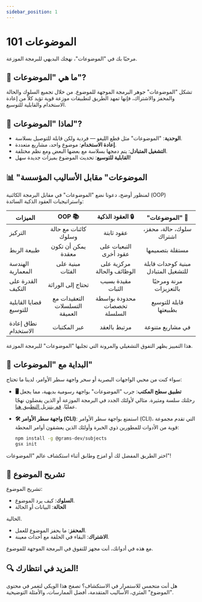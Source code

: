 ```yaml
---
sidebar_position: 1
---
```


# الموضوعات 101

مرحبًا بك في "الموضوعات"، نهجك البديهي للبرمجة الموزعة.

## 🧩 ما هي "الموضوعات"?

تشكل "الموضوعات" جوهر البرمجة الموجهة للموضوع. من خلال تجميع السلوك والحالة والمحفز والاشتراك، فإنها تمهد الطريق لتطبيقات موزعة قوية تؤيد كلاً من إعادة الاستخدام والقابلية للتوسيع.

## 🧐 لماذا "الموضوعات"?

- **الوحدية**: "الموضوعات" مثل قطع الليغو — فردية ولكن قابلة للتوصيل بسلاسة.
- **إعادة الاستخدام**: موضوع واحد، مشاريع متعددة.
- **التشغيل المتبادل**: يتم دمجها بسلاسة مع بعضها البعض ومع نظم مختلفة.
- **القابلية للتوسيع**: تحديث الموضوع بميزات جديدة سهل!

## 📊 "الموضوعات" مقابل الأساليب المؤسسة

لمنظور أوضح، دعونا نضع "الموضوعات" في مقابل البرمجة الكائنية (OOP) واستراتيجيات العقود الذكية السائدة:

| الميزات | OOP 📚 | العقود الذكية 🔒 | "الموضوعات" 🌟 |
|---|:---:|:---:|:---:|
| التركيز | كائنات مع حالة وسلوك | عقود ثابتة | سلوك، حالة، محفز، اشتراك |
| طبيعة الربط | يمكن أن تكون معقدة | التبعيات على عقود أخرى | مستقلة بتصميمها |
| الهندسة المعمارية | مبنية على الفئات | مركزية على الوظائف والحالة | مبنية كوحدات قابلة للتشغيل المتبادل |
| القدرة على التكيف | تحتاج إلى الوراثة | مقيدة بسبب الثبات | مرنة ومرحبًا بالتعزيزات |
| قضايا القابلية للتوسيع | التعقيدات مع التسلسلات العميقة | محدودة بواسطة تخصصات السلسلة | قابلة للتوسيع بطبيعتها |
| نطاق إعادة الاستخدام | عبر المكتبات | مرتبط بالعقد | في مشاريع متنوعة |

هذا التمييز يظهر التفوق التشغيلي والمرونة التي تجلبها "الموضوعات" للبرمجة الموزعة.

## 🚀 البداية مع "الموضوعات"

سواء كنت من محبي الواجهات البصرية أو سحر واجهة سطر الأوامر، لدينا ما تحتاج:

- **🖥️ تطبيق سطح المكتب**: جرب "الموضوعات" بواجهة رسومية بديهية، مما يجعل رحلتك سلسة ومثيرة. مثالي لأولئك الجدد في البرمجة الموزعة أو الذين يفضلون نهجًا عمليًا. [قم بتنزيل التطبيق هنا](YOUR_DOWNLOAD_LINK_HERE).

- **🛠️ واجهة سطر الأوامر (CLI)**: استمتع بواجهة سطر الأوامر (CLI)، التي تقدم مجموعة قوية من الأدوات للمطورين ذوي الخبرة وأولئك الذين يعشقون أوامر المحطة:
   ```bash
   npm install -g @grams-dev/subjects
   gsx init
   ```

اختر الطريق المفضل لك أو امزج وطابق أثناء استكشاف عالم "الموضوعات"!

## 🎨 تشريح الموضوع

تشريح الموضوع:

- **السلوك**: كيف يرد الموضوع.
- **الحالة**: البيانات أو الحالة

 الحالية.
- **المحفز**: ما يحفز الموضوع للعمل.
- **الاشتراك**: البقاء في الحلقة مع أحداث معينة.

مع هذه في أدواتك، أنت مجهز للتفوق في البرمجة الموجهة للموضوع.

## 🔍 المزيد في انتظارك!

هل أنت متحمس للاستمرار في الاستكشاف؟ تصفح هذا الويكي لتغمر في محتوى "الموضوع" المثري، الأساليب المتقدمة، أفضل الممارسات، والأمثلة التوضيحية.
